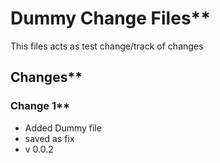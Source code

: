 # Dummy Change Files**

This files acts as  test change/track of changes

## Changes**

### Change 1**
- Added Dummy file
- saved as fix
- v 0.0.2